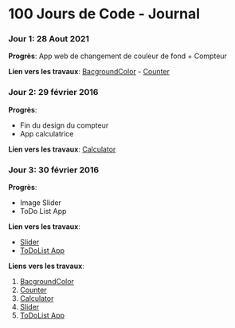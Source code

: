 # 100 Jours de Code - Journal

### Jour 1: 28 Aout 2021

**Progrès**: App web de changement de couleur de fond + Compteur
 

**Lien vers les travaux**: [BacgroundColor](https://antho91300.github.io/100-days-of-code/projects/bg-color-app/bg-color-app.html) - [Counter](https://antho91300.github.io/100-days-of-code/projects/counter-app/counter-app.html) 

### Jour 2: 29 février 2016

**Progrès**: 
- Fin du design du compteur 
- App calculatrice

**Lien vers les travaux**: [Calculator](https://antho91300.github.io/100-days-of-code/projects/calculator/calculator.html)

### Jour 3: 30 février 2016

**Progrès**: 
- Image Slider
- ToDo List App

**Lien vers les travaux**: 
- [Slider](https://antho91300.github.io/100-days-of-code/projects/img-slider/img-slider.html)
- [ToDoList App](https://antho91300.github.io/100-days-of-code/projects/todo-app/todo-app.html)


**Liens vers les travaux**:
1. [BacgroundColor](https://antho91300.github.io/100-days-of-code/projects/bg-color-app/bg-color-app.html) 
2. [Counter](https://antho91300.github.io/100-days-of-code/projects/counter-app/counter-app.html) 
3. [Calculator](https://antho91300.github.io/100-days-of-code/projects/calculator/calculator.html) 
4. [Slider](https://antho91300.github.io/100-days-of-code/projects/img-slider/img-slider.html)
5. [ToDoList App](https://antho91300.github.io/100-days-of-code/projects/todo-app/todo-app.html)